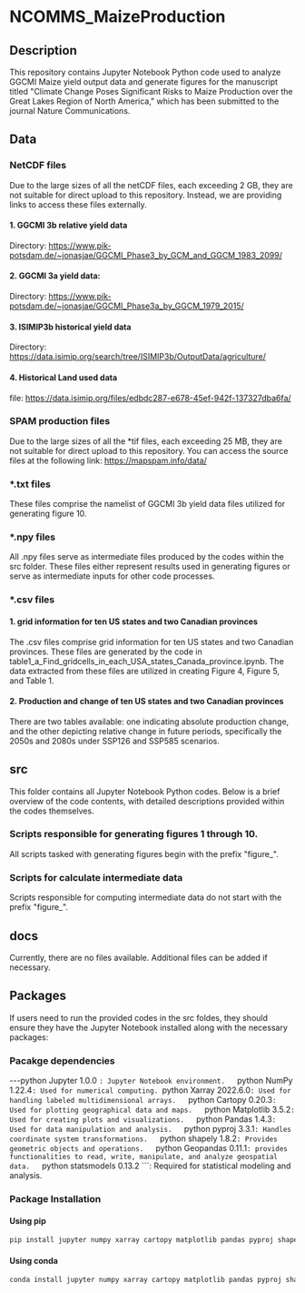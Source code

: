 # NCOMMS_MaizeProduction
## Description
This repository contains Jupyter Notebook Python code used to analyze GGCMI Maize yield output data and generate figures for the manuscript titled "Climate Change Poses Significant Risks to Maize Production over the Great Lakes Region of North America," which has been submitted to the journal Nature Communications.

## Data

### NetCDF files

Due to the large sizes of all the netCDF files, each exceeding 2 GB, they are not suitable for direct upload to this repository. Instead, we are providing links to access these files externally. 
#### 1. GGCMI 3b relative yield data

Directory: https://www.pik-potsdam.de/~jonasjae/GGCMI_Phase3_by_GCM_and_GGCM_1983_2099/
#### 2. GGCMI 3a yield data:

Directory: https://www.pik-potsdam.de/~jonasjae/GGCMI_Phase3a_by_GGCM_1979_2015/
#### 3. ISIMIP3b historical yield data

Directory: https://data.isimip.org/search/tree/ISIMIP3b/OutputData/agriculture/
#### 4. Historical Land used data

file: https://data.isimip.org/files/edbdc287-e678-45ef-942f-137327dba6fa/
### SPAM production files

Due to the large sizes of all the *tif files, each exceeding 25 MB, they are not suitable for direct upload to this repository. You can access the source files at the following link: https://mapspam.info/data/

### *.txt files

These files comprise the namelist of GGCMI 3b yield data files utilized for generating figure 10.

### *.npy files

All .npy files serve as intermediate files produced by the codes within the src folder. These files either represent results used in generating figures or serve as intermediate inputs for other code processes.

### *.csv files

#### 1. grid information for ten US states and two Canadian provinces
The .csv files comprise grid information for ten US states and two Canadian provinces. These files are generated by the code in table1_a_Find_gridcells_in_each_USA_states_Canada_province.ipynb. The data extracted from these files are utilized in creating Figure 4, Figure 5, and Table 1.

#### 2. Production and change of ten US states and two Canadian provinces

There are two tables available: one indicating absolute production change, and the other depicting relative change in future periods, specifically the 2050s and 2080s under SSP126 and SSP585 scenarios.

## src

This folder contains all Jupyter Notebook Python codes. Below is a brief overview of the code contents, with detailed descriptions provided within the codes themselves.
### Scripts responsible for generating figures 1 through 10.
All scripts tasked with generating figures begin with the prefix "figure_".

### Scripts for calculate intermediate data
Scripts responsible for computing intermediate data do not start with the prefix "figure_".

## docs
Currently, there are no files available. Additional files can be added if necessary.

## Packages 

If users need to run the provided codes in the src foldes, they should ensure they have the Jupyter Notebook installed along with the necessary packages: 


### Pacakge dependencies
---python Jupyter 1.0.0 ```: Jupyter Notebook environment.  
```python NumPy 1.22.4```: Used for numerical computing.
```python Xarray 2022.6.0```: Used for handling labeled multidimensional arrays.  
```python Cartopy 0.20.3```: Used for plotting geographical data and maps.  
```python Matplotlib 3.5.2```: Used for creating plots and visualizations.  
```python Pandas 1.4.3```: Used for data manipulation and analysis.  
```python pyproj 3.3.1```: Handles coordinate system transformations.  
```python shapely 1.8.2```: Provides geometric objects and operations.  
```python Geopandas 0.11.1```: provides functionalities to read, write, manipulate, and analyze geospatial data.  
```python statsmodels 0.13.2 ```: Required for statistical modeling and analysis.  

### Package Installation 

#### Using pip

```python
pip install jupyter numpy xarray cartopy matplotlib pandas pyproj shapely statsmodels
```

#### Using conda

```python
conda install jupyter numpy xarray cartopy matplotlib pandas pyproj shapely statsmodels
```

